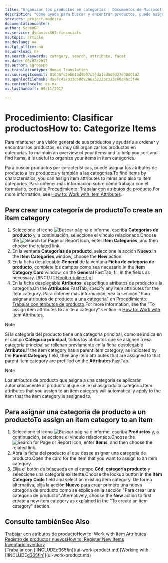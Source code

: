 ```yaml
---
title: "Organizar los productos en categorías | Documentos de Microsoft"
description: "Como ayuda para buscar y encontrar productos, puede asignar atributos de producto y organizar los productos en categorías."
services: project-madeira
documentationcenter: 
author: SorenGP
ms.service: dynamics365-financials
ms.topic: article
ms.devlang: na
ms.tgt_pltfrm: na
ms.workload: na
ms.search.keywords: category, search, attribute, facet
ms.date: 06/02/2017
ms.author: sgroespe
ms.translationtype: Human Translation
ms.sourcegitcommit: 81636fc2e661bd9b07c54da1cd5d0d27e30d01a2
ms.openlocfilehash: da87c427033d58d92a6a5222bc323c68c4bc3f4e
ms.contentlocale: es-mx
ms.lasthandoff: 09/11/2017

---
```

# <a name="how-to-categorize-items"></a><span data-ttu-id="f8f0f-103">Procedimiento: Clasificar productos</span><span class="sxs-lookup"><span data-stu-id="f8f0f-103">How to: Categorize Items</span></span>
<span data-ttu-id="f8f0f-104">Para mantener una visión general de sus productos y ayudarle a ordenar y encontrar los productos, es muy útil organizar los productos en categorías.</span><span class="sxs-lookup"><span data-stu-id="f8f0f-104">To maintain an overview of your items and to help you sort and find items, it is useful to organize your items in item categories.</span></span>

<span data-ttu-id="f8f0f-105">Para buscar productos por características, puede asignar los atributos de producto a los productos y también a las categorías.</span><span class="sxs-lookup"><span data-stu-id="f8f0f-105">To find items by characteristics, you can assign item attributes to items and also to item categories.</span></span> <span data-ttu-id="f8f0f-106">Para obtener más información sobre cómo trabajar con el formulario, consulte [Procedimiento: Trabajar con atributos de producto](inventory-how-work-item-attributes.md).</span><span class="sxs-lookup"><span data-stu-id="f8f0f-106">For more information, see [How to: Work with Item Attributes](inventory-how-work-item-attributes.md).</span></span>

## <a name="to-create-an-item-category"></a><span data-ttu-id="f8f0f-107">Para crear una categoría de producto</span><span class="sxs-lookup"><span data-stu-id="f8f0f-107">To create an item category</span></span>
1. <span data-ttu-id="f8f0f-108">Seleccione el icono ![Buscar página o informe](media/ui-search/search_small.png "icono Buscar página o informe"), escriba **Categorías de producto** y, a continuación, seleccione el vínculo relacionado.</span><span class="sxs-lookup"><span data-stu-id="f8f0f-108">Choose the ![Search for Page or Report](media/ui-search/search_small.png "Search for Page or Report icon") icon, enter **Item Categories**, and then choose the related link.</span></span>
2. <span data-ttu-id="f8f0f-109">En la ventana **Categorías de producto**, seleccione la acción **Nuevo**.</span><span class="sxs-lookup"><span data-stu-id="f8f0f-109">In the **Item Categories** window, choose the **New** action.</span></span>
3. <span data-ttu-id="f8f0f-110">En la ficha desplegable **General** de la ventana **Ficha de categoría de producto**, complete los campos como sea necesario.</span><span class="sxs-lookup"><span data-stu-id="f8f0f-110">In the **Item Category Card** window, on the **General** FastTab, fill in the fields as necessary.</span></span> [!INCLUDE[tooltip-inline-tip](includes/tooltip-inline-tip_md.md)]
4. <span data-ttu-id="f8f0f-111">En la ficha desplegable **Atributos**, especifique atributos de producto a la categoría.</span><span class="sxs-lookup"><span data-stu-id="f8f0f-111">On the **Attributes** FastTab, specify any item attributes for the item category.</span></span> <span data-ttu-id="f8f0f-112">Para obtener más información, vea la sección "Para asignar atributos de producto a una categoría" en [Procedimiento: Trabajar con atributos de producto](inventory-how-work-item-attributes.md).</span><span class="sxs-lookup"><span data-stu-id="f8f0f-112">For more information, see the "To assign item attributes to an item category" section in [How to: Work with Item Attributes](inventory-how-work-item-attributes.md).</span></span>

> [!NOTE]  
>   <span data-ttu-id="f8f0f-113">Si la categoría del producto tiene una categoría principal, como se indica en el campo **Categoría principal**, todos los atributos que se asignen a esa categoría principal se rellenan previamente en la ficha desplegable **Atributos**.</span><span class="sxs-lookup"><span data-stu-id="f8f0f-113">If the item category has a parent item category, as indicated by the **Parent Category** field, then any item attributes that are assigned to that parent item category are prefilled on the **Attributes** FastTab.</span></span>

> [!NOTE]  
>   <span data-ttu-id="f8f0f-114">Los atributos de producto que asigna a una categoría se aplicarán automáticamente al producto al que se le ha asignado la categoría.</span><span class="sxs-lookup"><span data-stu-id="f8f0f-114">Item attributes that you assign to an item category will automatically apply to the item that the item category is assigned to.</span></span>

## <a name="to-assign-an-item-category-to-an-item"></a><span data-ttu-id="f8f0f-115">Para asignar una categoría de producto a un producto</span><span class="sxs-lookup"><span data-stu-id="f8f0f-115">To assign an item category to an item</span></span>
1. <span data-ttu-id="f8f0f-116">Seleccione el icono ![Buscar página o informe](media/ui-search/search_small.png "icono Buscar página o informe"), escriba **Productos** y, a continuación, seleccione el vínculo relacionado.</span><span class="sxs-lookup"><span data-stu-id="f8f0f-116">Choose the ![Search for Page or Report](media/ui-search/search_small.png "Search for Page or Report icon") icon, enter **Items**, and then choose the related link.</span></span>
2. <span data-ttu-id="f8f0f-117">Abra la ficha del producto al que desee asignar una categoría de producto.</span><span class="sxs-lookup"><span data-stu-id="f8f0f-117">Open the card for the item that you want to assign to an item category.</span></span>
3. <span data-ttu-id="f8f0f-118">Elija el botón de búsqueda en el campo **Cód. categoría producto** y seleccione una categoría existente.</span><span class="sxs-lookup"><span data-stu-id="f8f0f-118">Choose the lookup button in the **Item Category Code** field and select an existing item category.</span></span> <span data-ttu-id="f8f0f-119">De forma alternativa, elija la acción **Nuevo** para crear primero una nueva categoría de producto como se explica en la sección "Para crear una categoría de producto".</span><span class="sxs-lookup"><span data-stu-id="f8f0f-119">Alternatively, choose the **New** action to first create a new item category as explained in the "To create an item category" section.</span></span>

## <a name="see-also"></a><span data-ttu-id="f8f0f-120">Consulte también</span><span class="sxs-lookup"><span data-stu-id="f8f0f-120">See Also</span></span>
[<span data-ttu-id="f8f0f-121">Trabajar con atributos de producto</span><span class="sxs-lookup"><span data-stu-id="f8f0f-121">How to: Work with Item Attributes</span></span>](inventory-how-work-item-attributes.md)  
[<span data-ttu-id="f8f0f-122">Registro de productos nuevos</span><span class="sxs-lookup"><span data-stu-id="f8f0f-122">How to: Register New Items</span></span>](inventory-how-register-new-items.md)  
[<span data-ttu-id="f8f0f-123">Inventario</span><span class="sxs-lookup"><span data-stu-id="f8f0f-123">Inventory</span></span>](inventory-manage-inventory.md)  
<span data-ttu-id="f8f0f-124">[Trabajar con [!INCLUDE[d365fin](includes/d365fin_md.md)]](ui-work-product.md)</span><span class="sxs-lookup"><span data-stu-id="f8f0f-124">[Working with [!INCLUDE[d365fin](includes/d365fin_md.md)]](ui-work-product.md)</span></span>

